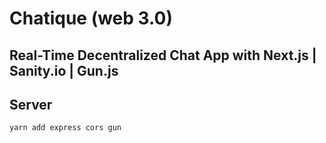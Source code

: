 # Chatique (web 3.0)

## Real-Time Decentralized Chat App with Next.js | Sanity.io | Gun.js






## Server
` yarn add express cors gun `